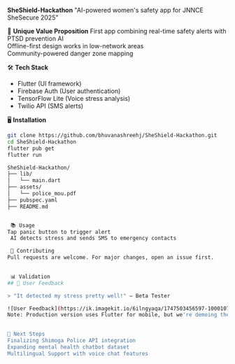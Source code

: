  **SheShield-Hackathon**
"AI-powered women's safety app for JNNCE SheSecure 2025"

🎯 **Unique Value Proposition** 
 First app combining real-time safety alerts with PTSD prevention AI  
 Offline-first design works in low-network areas  
 Community-powered danger zone mapping  

 🛠️ **Tech Stack**
- Flutter (UI framework)
- Firebase Auth (User authentication)
- TensorFlow Lite (Voice stress analysis)
- Twilio API (SMS alerts)

🖥️ **Installation**
```bash
git clone https://github.com/bhuvanashreehj/SheShield-Hackathon.git
cd SheShield-Hackathon
flutter pub get
flutter run

SheShield-Hackathon/
├── lib/
│   └── main.dart
├── assets/
│   └── police_mou.pdf
├── pubspec.yaml
├── README.md


 📚 Usage
Tap panic button to trigger alert
 AI detects stress and sends SMS to emergency contacts

 🤝 Contributing
Pull requests are welcome. For major changes, open an issue first.
 

 📊 Validation  
## 💬 User Feedback

> "It detected my stress pretty well!" – Beta Tester

![User Feedback](https://ik.imagekit.io/6ilngyaqa/1747503456597-1000107437_RmXSo23iN.jpg)
Note: Production version uses Flutter for mobile, but we're demoing the web POC for hackathon speed.
  

🚨 Next Steps  
Finalizing Shimoga Police API integration  
Expanding mental health chatbot dataset
Multilingual Support with voice chat features

